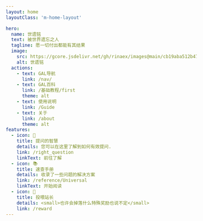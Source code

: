 ```yaml
---
layout: home
layoutClass: 'm-home-layout'

hero:
  name: 世遗铭
  text: 被世界遗忘之人
  tagline: 愿一切付出都能有其结果
  image:
    src: https://gcore.jsdelivr.net/gh/rinaex/images@main/cb19aba512b47368f992202abfa2723d.png
    alt: 世遗铭
  actions:
    - text: GAL导航
      link: /nav/
    - text: GAL百科
      link: /基础教程/first
      theme: alt
    - text: 使用说明
      link: /Guide
    - text: 关于
      link: /about
      theme: alt
features:
  - icon: 🎯
    title: 提问的智慧
    details: 您可以在这里了解到如何有效提问.
    link: /right_question
    linkText: 前往了解
  - icon: 📚
    title: 速查手册
    details: 收录了一些问题的解决方案
    link: /reference/Universal
    linkText: 开始阅读
  - icon: 🥰
    title: 投喂站长
    details: <small>也许会掉落什么特殊奖励也说不定</small>
    link: /reward
---
```



<style>
/*爱的魔力转圈圈*/
.m-home-layout .image-src:hover {
  transform: translate(-50%, -50%) rotate(666turn);
  transition: transform 59s 1s cubic-bezier(0.3, 0, 0.8, 1);
}

.m-home-layout .details small {
  opacity: 0.8;
}

.m-home-layout .bottom-small {
  display: block;
  margin-top: 2em;
  text-align: right;
}
</style>
